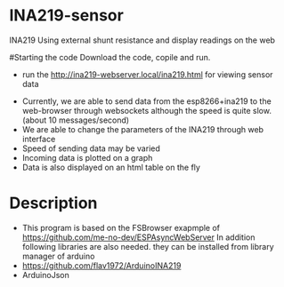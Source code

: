 # INA219-sensor
INA219 Using external shunt resistance and display readings on the web

#Starting the code
Download the code, copile and run. 
- run the http://ina219-webserver.local/ina219.html for viewing sensor data

* Currently, we are able to send data from the esp8266+ina219 to the web-browser through websockets although the speed is quite slow. (about 10 messages/second)
* We are able to change the parameters of the INA219 through web interface
* Speed of sending data may be varied
* Incoming data is plotted on a graph
* Data is also displayed on an html table on the fly

# Description

* This program is based on the FSBrowser exapmple of https://github.com/me-no-dev/ESPAsyncWebServer
In addition following libraries are also needed. they can be installed from library manager of arduino
* https://github.com/flav1972/ArduinoINA219
* ArduinoJson
